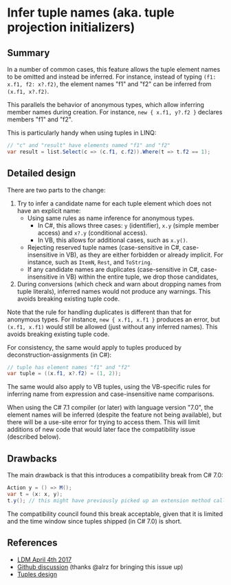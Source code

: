 # Infer tuple names (aka. tuple projection initializers)

## Summary
[summary]: #summary

In a number of common cases, this feature allows the tuple element names to be omitted and instead be inferred. For instance, instead of typing `(f1: x.f1, f2: x?.f2)`, the element names "f1" and "f2" can be inferred from `(x.f1, x?.f2)`.

This parallels the behavior of  anonymous types, which allow inferring member names during creation. For instance, `new { x.f1, y?.f2 }` declares members "f1" and "f2".

This is particularly handy when using tuples in LINQ:

```csharp
// "c" and "result" have elements named "f1" and "f2"
var result = list.Select(c => (c.f1, c.f2)).Where(t => t.f2 == 1); 
```

## Detailed design
[design]: #detailed-design

There are two parts to the change:

1.	Try to infer a candidate name for each tuple element which does not have an explicit name:
    -	Using same rules as name inference for anonymous types.
        - In C#, this allows three cases: `y` (identifier), `x.y` (simple member access) and `x?.y` (conditional access).
        - In VB, this allows for additional cases, such as `x.y()`.
    -	Rejecting reserved tuple names (case-sensitive in C#, case-insensitive in VB), as they are either forbidden or already implicit. For instance, such as `ItemN`, `Rest`, and `ToString`.
    -	If any candidate names are duplicates (case-sensitive in C#, case-insensitive in VB) within the entire tuple, we drop those candidates,
2.	During conversions (which check and warn about dropping names from tuple literals), inferred names would not produce any warnings. This avoids breaking existing tuple code.

Note that the rule for handling duplicates is different than that for anonymous types. For instance, `new { x.f1, x.f1 }` produces an error, but `(x.f1, x.f1)` would still be allowed (just without any inferred names). This avoids breaking existing tuple code.

For consistency, the same would apply to tuples produced by deconstruction-assignments (in C#):

```csharp
// tuple has element names "f1" and "f2" 
var tuple = ((x.f1, x?.f2) = (1, 2));
```

The same would also apply to VB tuples, using the VB-specific rules for inferring name from expression and case-insensitive name comparisons.

When using the C# 7.1 compiler (or later) with language version "7.0", the element names will be inferred (despite the feature not being available), but there will be a use-site error for trying to access them. This will limit additions of new code that would later face the compatibility issue (described below).

## Drawbacks
[drawbacks]: #drawbacks

The main drawback is that this introduces a compatibility break from C# 7.0:

```csharp
Action y = () => M();
var t = (x: x, y);
t.y(); // this might have previously picked up an extension method called “y”, but would now call the lambda.
```

The compatibility council found this break acceptable, given that it is limited and the time window since tuples shipped (in C# 7.0) is short.

## References
- [LDM April 4th 2017](https://github.com/dotnet/csharplang/blob/master/meetings/2017/LDM-2017-04-05.md#tuple-names)
- [Github discussion](https://github.com/dotnet/csharplang/issues/370) (thanks @alrz for bringing this issue up)
- [Tuples design](https://github.com/dotnet/roslyn/blob/master/docs/features/tuples.md)
